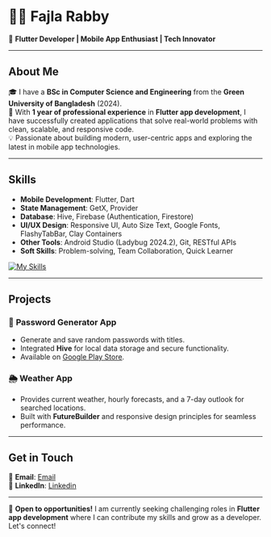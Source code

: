 # 👨‍💻  Fajla Rabby 
🌟 **Flutter Developer | Mobile App Enthusiast | Tech Innovator**  

---

## About Me  
🎓 I have a **BSc in Computer Science and Engineering** from the **Green University of Bangladesh** (2024).  
📱 With **1 year of professional experience** in **Flutter app development**, I have successfully created applications that solve real-world problems with clean, scalable, and responsive code.  
💡 Passionate about building modern, user-centric apps and exploring the latest in mobile app technologies.  

---

## Skills  
- **Mobile Development**: Flutter, Dart  
- **State Management**: GetX, Provider  
- **Database**: Hive, Firebase (Authentication, Firestore)  
- **UI/UX Design**: Responsive UI, Auto Size Text, Google Fonts, FlashyTabBar, Clay Containers  
- **Other Tools**: Android Studio (Ladybug 2024.2), Git, RESTful APIs  
- **Soft Skills**: Problem-solving, Team Collaboration, Quick Learner

[![My Skills](https://skillicons.dev/icons?i=androidstudio,dart,flutter,git,github,figma,firebase,postman,pycharm,sqlite,stackoverflow,sublime,anaconda,arduino,atom,autocad,bash,java,mysql,linux,ubuntu,vscode,html,css,javascript,php)](https://skillicons.dev)

---

## Projects  
### 🔑 **Password Generator App**  
- Generate and save random passwords with titles.  
- Integrated **Hive** for local data storage and secure functionality.  
- Available on [Google Play Store](#).  
 

### 🌦️ **Weather App**  
- Provides current weather, hourly forecasts, and a 7-day outlook for searched locations.  
- Built with **FutureBuilder** and responsive design principles for seamless performance.  

 


---


## Get in Touch  
📧 **Email**: [Email](fajlarabby220@gmail.com)  
💼 **LinkedIn**: [Linkedin](https://www.linkedin.com/in/flutterdevrabby/) 


 <!--📱 **Portfolio**: [yourportfolio.com](#)   -->

---

📌 **Open to opportunities!** I am currently seeking challenging roles in **Flutter app development** where I can contribute my skills and grow as a developer. Let's connect!  
